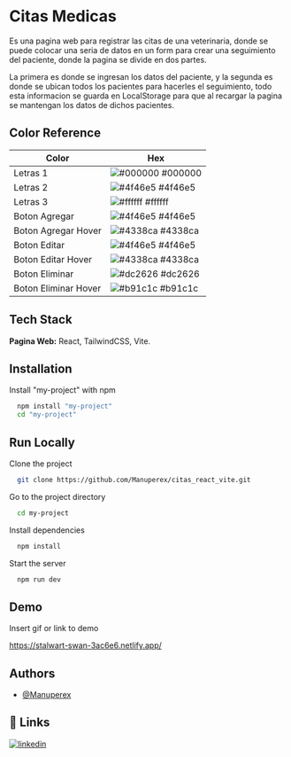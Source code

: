 
# Citas Medicas

Es una pagina web para registrar las citas de una veterinaria, donde se puede colocar una seria de datos en un form para crear una seguimiento del paciente, donde la pagina se divide en dos partes.

La primera es donde se ingresan los datos del paciente, y la segunda es donde se ubican todos los pacientes para hacerles el seguimiento, todo esta informacion se guarda en LocalStorage para que al recargar la pagina se mantengan los datos de dichos pacientes.


## Color Reference

| Color             | Hex                                                                |
| ----------------- | ------------------------------------------------------------------ |
| Letras 1 | ![#000000](https://via.placeholder.com/10/0a192f?text=+) #000000 |
| Letras 2 | ![#4f46e5](https://via.placeholder.com/10/f8f8f8?text=+) #4f46e5 |
| Letras 3 | ![#ffffff](https://via.placeholder.com/10/00b48a?text=+) #ffffff |
| Boton Agregar | ![#4f46e5](https://via.placeholder.com/10/00b48a?text=+) #4f46e5 |
| Boton Agregar Hover| ![#4338ca](https://via.placeholder.com/10/00b48a?text=+) #4338ca |
| Boton Editar | ![#4f46e5](https://via.placeholder.com/10/00b48a?text=+) #4f46e5 |
| Boton Editar Hover| ![#4338ca](https://via.placeholder.com/10/00b48a?text=+) #4338ca |
| Boton Eliminar | ![#dc2626](https://via.placeholder.com/10/00b48a?text=+) #dc2626 |
| Boton Eliminar Hover| ![#b91c1c](https://via.placeholder.com/10/00b48a?text=+) #b91c1c |



## Tech Stack

**Pagina Web:** React, TailwindCSS, Vite.




## Installation

Install "my-project" with npm

```bash
  npm install "my-project"
  cd "my-project"
```
    
## Run Locally

Clone the project

```bash
  git clone https://github.com/Manuperex/citas_react_vite.git
```

Go to the project directory

```bash
  cd my-project
```

Install dependencies

```bash
  npm install
```

Start the server

```bash
  npm run dev
```


## Demo

Insert gif or link to demo

https://stalwart-swan-3ac6e6.netlify.app/
## Authors

- [@Manuperex](https://github.com/Manuperex)


## 🔗 Links
[![linkedin](https://img.shields.io/badge/linkedin-0A66C2?style=for-the-badge&logo=linkedin&logoColor=white)](https://www.linkedin.com/in/manuelperez24/)


